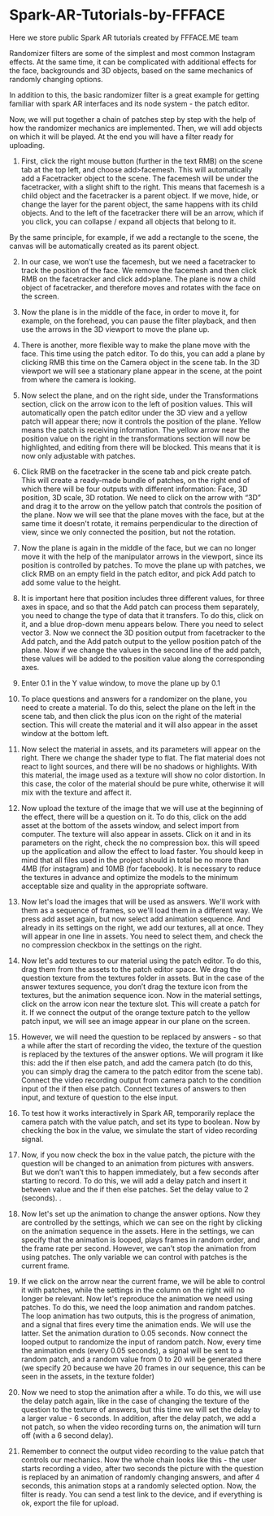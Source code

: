 # Spark-AR-Tutorials-by-FFFACE
Here we store public Spark AR tutorials created by FFFACE.ME team

Randomizer filters are some of the simplest and most common Instagram effects. At the same time, it can be complicated with additional effects for the face, backgrounds and 3D objects, based on the same mechanics of randomly changing options.

In addition to this, the basic randomizer filter is a great example for getting familiar with spark AR interfaces and its node system - the patch editor.

Now, we will put together a chain of patches step by step with the help of how the randomizer mechanics are implemented. Then, we will add objects on which it will be played. At the end you will have a filter ready for uploading.

1. First, click the right mouse button (further in the text RMB) on the scene tab at the top left, and choose add>facemesh. This will automatically add a Facetracker object to the scene. The facemesh will be under the facetracker, with a slight shift to the right. This means that facemesh is a child object and the facetracker is a parent object. If we move, hide, or change the layer for the parent object, the same happens with its child objects. And to the left of the facetracker there will be an arrow, which if you click, you can collapse / expand all objects that belong to it.

By the same principle, for example, if we add a rectangle to the scene, the canvas will be automatically created as its parent object.

2. In our case, we won’t use the facemesh, but we need a facetracker to track the position of the face. We remove the facemesh and then click RMB on the facetracker and click add>plane. The plane is now a child object of facetracker, and therefore moves and rotates with the face on the screen.

3. Now the plane is in the middle of the face, in order to move it, for example, on the forehead, you can pause the filter playback, and then use the arrows in the 3D viewport to move the plane up.

4. There is another, more flexible way to make the plane move with the face. This time using the patch editor. To do this, you can add a plane by clicking RMB this time on the Camera object in the scene tab. In the 3D viewport we will see a stationary plane appear in the scene, at the point from where the camera is looking.

5. Now select the plane, and on the right side, under the Transformations section, click on the arrow icon to the left of position values. This will automatically open the patch editor under the 3D view and a yellow patch will appear there; now it controls the position of the plane. Yellow means the patch is receiving information. The yellow arrow near the position value on the right in the transformations section will now be highlighted, and editing from there will be blocked. This means that it is now only adjustable with patches.

6. Click RMB on the facetracker in the scene tab and pick create patch. This will create a ready-made bundle of patches, on the right end of which there will be four outputs with different information: Face, 3D position, 3D scale, 3D rotation. We need to click on the arrow with “3D” and drag it to the arrow on the yellow patch that controls the position of the plane. Now we will see that the plane moves with the face, but at the same time it doesn't rotate, it remains perpendicular to the direction of view, since we only connected the position, but not the rotation.

7. Now the plane is again in the middle of the face, but we can no longer move it with the help of the manipulator arrows in the viewport, since its position is controlled by patches. To move the plane up with patches, we click RMB on an empty field in the patch editor, and pick Аdd patch to add some value to the height.

8. It is important here that position includes three different values, for three axes in space, and so that the Add patch can process them separately, you need to change the type of data that it transfers. To do this, click on it, and a blue drop-down menu appears below. There you need to select vector 3. Now we connect the 3D position output from facetracker to the Add patch, and the Add patch output to the yellow position patch of the plane. Now if we change the values in the second line of the add patch, these values will be added to the position value along the corresponding axes.

9. Enter 0.1 in the Y value window, to move the plane up by 0.1

10. To place questions and answers for a randomizer on the plane, you need to create a material. To do this, select the plane on the left in the scene tab, and then click the plus icon on the right of the material section. This will create the material and it will also appear in the asset window at the bottom left.

11. Now select the material in assets, and its parameters will appear on the right. There we change the shader type to flat. The flat material does not react to light sources, and there will be no shadows or highlights. With this material, the image used as a texture will show no color distortion. In this case, the color of the material should be pure white, otherwise it will mix with the texture and affect it.

12. Now upload the texture of the image that we will use at the beginning of the effect, there will be a question on it. To do this, click on the add asset at the bottom of the assets window, and select import from computer. The texture will also appear in assets. Click on it and in its parameters on the right, check the no compression box. this will speed up the application and allow the effect to load faster. You should keep in mind that all files used in the project should in total be no more than 4MB (for instagram) and 10MB (for facebook). It is necessary to reduce the textures in advance and optimize the models to the minimum acceptable size and quality in the appropriate software.

13. Now let's load the images that will be used as answers. We'll work with them as a sequence of frames, so we'll load them in a different way. We press add asset again, but now select add animation sequence. And already in its settings on the right, we add our textures, all at once. They will appear in one line in assets. You need to select them, and check the no compression checkbox in the settings on the right.

14. Now let's add textures to our material using the patch editor. To do this, drag them from the assets to the patch editor space. We drag the question texture from the textures folder in assets. But in the case of the answer textures sequence, you don’t drag the texture icon from the textures, but the animation sequence icon. Now in the material settings, click on the arrow icon near the texture slot. This will create a patch for it. If we connect the output of  the orange texture patch to the yellow patch input, we will see an image appear in our plane on the screen.

15. However, we will need the question to be replaced by answers - so that a while after the start of recording the video, the texture of the question is replaced by the textures of the answer options. We will program it like this: add the if then else patch, and add the camera patch (to do this, you can simply drag the camera to the patch editor from the scene tab). Connect the video recording output from camera patch to the condition input of the if then else patch. Connect textures of answers to then input, and texture of question to the else input.

16. To test how it works interactively in Spark AR, temporarily replace the camera patch with the value patch, and set its type to boolean. Now by checking the box in the value, we simulate the start of video recording signal.

17. Now, if you now check the box in the value patch, the picture with the question will be changed to an animation from pictures with answers. But we don’t wan’t this to happen immediately, but a few seconds after starting to record. To do this, we will add a delay patch and insert it between value and the if then else patches. Set the delay value to 2 (seconds).
.
18. Now let's set up the animation to change the answer options. Now they are controlled by the settings, which we can see on the right by clicking on the animation sequence in the assets. Here in the settings, we can specify that the animation is looped, plays frames in random order, and the frame rate per second. However, we can’t stop the animation from using patches. The only variable we can control with patches is the current frame.

19. If we click on the arrow near the current frame, we will be able to control it with patches, while the settings in the column on the right will no longer be relevant. Now let's reproduce the animation we need using patches. To do this, we need the loop animation and random patches. The loop animation has two outputs, this is the progress of animation, and a signal that fires every time the animation ends. We will use the latter. Set the animation duration to 0.05 seconds. Now connect the looped output to randomize the input of random patch. Now, every time the animation ends (every 0.05 seconds), a signal will be sent to a random patch, and a random value from 0 to 20 will be generated there (we specify 20 because we have 20 frames in our sequence, this can be seen in the assets, in the texture folder)

20. Now we need to stop the animation after a while. To do this, we will use the delay patch again, like in the case of changing the texture of the question to the texture of answers, but this time we will set the delay to a larger value - 6 seconds. In addition, after the delay patch, we add a not patch, so when the video recording turns on, the animation will turn off (with a 6 second delay).

21. Remember to connect the output video recording to the value patch that controls our mechanics. Now the whole chain looks like this - the user starts recording a video, after two seconds the picture with the question is replaced by an animation of randomly changing answers, and after 4 seconds, this animation stops at a randomly selected option. Now, the filter is ready. You can send a test link to the device, and if everything is ok, export the file for upload.

